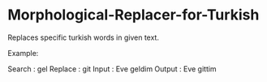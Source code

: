 # Morphological-Replacer-for-Turkish

Replaces specific turkish words in given text.

Example:

Search  : gel
Replace : git
Input   : Eve geldim
Output  : Eve gittim

